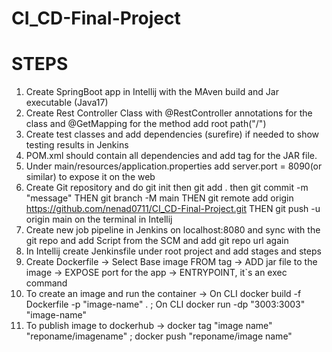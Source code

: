 # CI_CD-Final-Project
# STEPS
1. Create SpringBoot app in Intellij with the MAven build and Jar executable (Java17)
2. Create Rest Controller Class with @RestController annotations for the class and @GetMapping for the method add root path("/")
3. Create test classes and add dependencies (surefire) if needed to show testing results in Jenkins
3. POM.xml should contain all dependencies and add <finalname> tag for the JAR file.
4. Under main/resources/application.properties add server.port = 8090(or similar) to expose it on the web 
5. Create Git repository and do git init then git add . then git commit -m "message" THEN git branch -M main  THEN  git remote add origin https://github.com/nenad0711/CI_CD-Final-Project.git THEN git push -u origin main on the terminal in Intellij
6. Create new job pipeline in Jenkins on localhost:8080 and sync with the git repo and add Script from the SCM and add git repo url again 
7. In Intellij create Jenkinsfile under root project and add stages and steps
8. Create Dockerfile -> Select Base image FROM tag -> ADD jar file to the image -> EXPOSE port for the app -> ENTRYPOINT, it`s an exec command
9. To create an image and run the container -> On CLI docker build -f Dockerfile -p "image-name" . ; On CLI docker run -dp "3003:3003" "image-name"
10. To publish image to dockerhub -> docker tag "image name" "reponame/imagename" ; docker push "reponame/image name"

